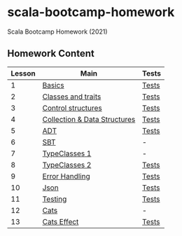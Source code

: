 # scala-bootcamp-homework
Scala Bootcamp Homework (2021)

## Homework Content 

| Lesson | Main                                                                                 | Tests                                                                             |
| ------ | --------------------------------------------------------------------------------     | ----------------------------------------------------------------------            |
| 1      | [Basics](src/main/scala/com/bootcamp/basics/Basics.scala)                            | [Tests](src/test/scala/com/bootcamp/basics/BasicsSpec.scala)                      |
| 2      | [Classes and traits](src/main/scala/com/bootcamp/basics/ClassesAndTraits.scala)      | [Tests](src/test/scala/com/bootcamp/basics/ClassesAndTraitsSpec.scala)            |
| 3      | [Control structures](src/main/scala/com/bootcamp/basics/ControlStructures.scala)     | [Tests](src/test/scala/com/bootcamp/basics/ControlStructuresSpec.scala)           |
| 4      | [Collection & Data Structures](src/main/scala/com/bootcamp/collections)              | [Tests](src/test/scala/com/bootcamp/collections)                                  |
| 5      | [ADT](src/main/scala/com/bootcamp/adt/AlgebraicDataTypes.scala)                      | [Tests](src/test/scala/com/bootcamp/adt/AlgebraicDataTypesSpec.scala)             |
| 6      | [SBT](plugins/src/com/bootcamp/BulkySourcesPlugin.scala)                             | -                                                                                 |
| 7      | [TypeClasses 1](/src/main/scala/com/bootcamp/implicits/TypeClassTask.scala)          | -                                                                                 |
| 8      | [TypeClasses 2](/src/main/scala/com/bootcamp/implicits/Implicits.scala)              | [Tests](src/test/scala/com/bootcamp/implicits/ImplicitsSpec.scala)                |
| 9      | [Error Handling](/src/main/scala/com/bootcamp/error_handling/ErrorHandling.scala)    | [Tests](src/test/scala/com/bootcamp/error_handling/ErrorHandlingSpec.scala)       |
| 10     | [Json](/src/test/scala/com/bootcamp/json/CirceSpec.scala)                            | [Tests](src/test/scala/com/bootcamp/json/CirceSpec.scala)                         |
| 11     | [Testing](/src/main/scala/com/bootcamp/calculator/ConsoleCalculator.scala)           | [Tests](src/test/scala/com/bootcamp/calculator/ConsoleCalculatorSpec.scala)       |
| 12     | [Cats](/src/main/scala/com/bootcamp/cats/CatsExercises.scala)                        | -                                                                                 |
| 13     | [Cats Effect](/src/main/scala/com/bootcamp/cats_effect/EffectsHomework1.scala)       | [Tests](/src/test/scala/com/bootcamp/cats_effect/EffectsHomework1Spec.scala)      |